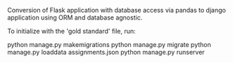 Conversion of Flask application with database access via pandas to django application using ORM and database agnostic.

To initialize with the 'gold standard' file, run:

python manage.py makemigrations
python manage.py migrate
python manage.py loaddata assignments.json
python manage.py runserver

